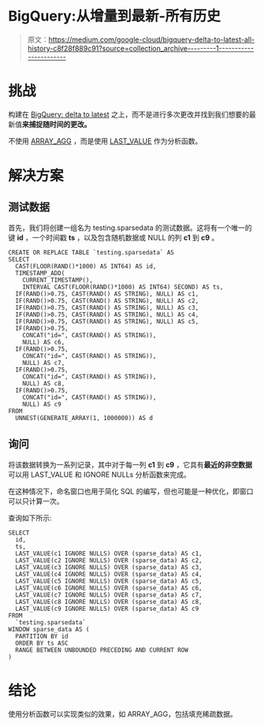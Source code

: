 # BigQuery:从增量到最新-所有历史

> 原文：<https://medium.com/google-cloud/bigquery-delta-to-latest-all-history-c8f28f889c91?source=collection_archive---------1----------------------->

# 挑战

构建在 [BigQuery: delta to latest](/google-cloud/bigquery-deltas-to-latest-e84999fdb311) 之上，而不是进行多次更改并找到我们想要的最新值**来捕捉随时间的更改。**

不使用 [ARRAY_AGG](https://cloud.google.com/bigquery/docs/reference/standard-sql/functions-and-operators#array_agg) ，而是使用 [LAST_VALUE](https://cloud.google.com/bigquery/docs/reference/standard-sql/functions-and-operators#last_value) 作为分析函数。

# 解决方案

## 测试数据

首先，我们将创建一组名为 testing.sparsedata 的测试数据。这将有一个唯一的键 **id** ，一个时间戳 **ts** ，以及包含随机数据或 NULL 的列 **c1** 到 **c9** 。

```
CREATE OR REPLACE TABLE `testing.sparsedata` AS
SELECT
  CAST(FLOOR(RAND()*1000) AS INT64) AS id,
  TIMESTAMP_ADD(
    CURRENT_TIMESTAMP(),
    INTERVAL CAST(FLOOR(RAND()*1000) AS INT64) SECOND) AS ts,
  IF(RAND()>0.75, CAST(RAND() AS STRING), NULL) AS c1,
  IF(RAND()>0.75, CAST(RAND() AS STRING), NULL) AS c2,
  IF(RAND()>0.75, CAST(RAND() AS STRING), NULL) AS c3,
  IF(RAND()>0.75, CAST(RAND() AS STRING), NULL) AS c4,
  IF(RAND()>0.75, CAST(RAND() AS STRING), NULL) AS c5,
  IF(RAND()>0.75,
    CONCAT("id=", CAST(RAND() AS STRING)),
    NULL) AS c6,
  IF(RAND()>0.75,
    CONCAT("id=", CAST(RAND() AS STRING)),
    NULL) AS c7,
  IF(RAND()>0.75,
    CONCAT("id=", CAST(RAND() AS STRING)),
    NULL) AS c8,
  IF(RAND()>0.75,
    CONCAT("id=", CAST(RAND() AS STRING)),
    NULL) AS c9
FROM
  UNNEST(GENERATE_ARRAY(1, 1000000)) AS d
```

## 询问

将该数据转换为一系列记录，其中对于每一列 **c1** 到 **c9** ，它具有**最近的非空数据**可以用 LAST_VALUE 和 IGNORE NULLs 分析函数来完成。

在这种情况下，命名窗口也用于简化 SQL 的编写，但也可能是一种优化，即窗口可以只计算一次。

查询如下所示:

```
SELECT
  id,
  ts,
  LAST_VALUE(c1 IGNORE NULLS) OVER (sparse_data) AS c1,
  LAST_VALUE(c2 IGNORE NULLS) OVER (sparse_data) AS c2,
  LAST_VALUE(c3 IGNORE NULLS) OVER (sparse_data) AS c3,
  LAST_VALUE(c4 IGNORE NULLS) OVER (sparse_data) AS c4,
  LAST_VALUE(c5 IGNORE NULLS) OVER (sparse_data) AS c5,
  LAST_VALUE(c6 IGNORE NULLS) OVER (sparse_data) AS c6,
  LAST_VALUE(c7 IGNORE NULLS) OVER (sparse_data) AS c7,
  LAST_VALUE(c8 IGNORE NULLS) OVER (sparse_data) AS c8,
  LAST_VALUE(c9 IGNORE NULLS) OVER (sparse_data) AS c9
FROM
  `testing.sparsedata`
WINDOW sparse_data AS (
  PARTITION BY id
  ORDER BY ts ASC
  RANGE BETWEEN UNBOUNDED PRECEDING AND CURRENT ROW
)
```

# 结论

使用分析函数可以实现类似的效果，如 ARRAY_AGG，包括填充稀疏数据。